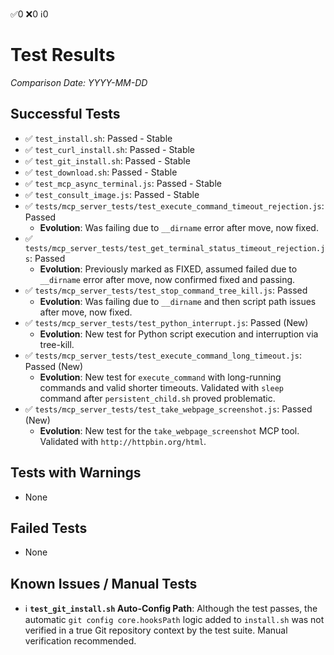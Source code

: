 ✅0 ❌0 ℹ️0
# Test Results

*Comparison Date: YYYY-MM-DD*

## Successful Tests
- ✅ `test_install.sh`: Passed - Stable
- ✅ `test_curl_install.sh`: Passed - Stable
- ✅ `test_git_install.sh`: Passed - Stable
- ✅ `test_download.sh`: Passed - Stable
- ✅ `test_mcp_async_terminal.js`: Passed - Stable
- ✅ `test_consult_image.js`: Passed - Stable
- ✅ `tests/mcp_server_tests/test_execute_command_timeout_rejection.js`: Passed
  - **Evolution**: Was failing due to `__dirname` error after move, now fixed.
- ✅ `tests/mcp_server_tests/test_get_terminal_status_timeout_rejection.js`: Passed
  - **Evolution**: Previously marked as FIXED, assumed failed due to `__dirname` error after move, now confirmed fixed and passing.
- ✅ `tests/mcp_server_tests/test_stop_command_tree_kill.js`: Passed
  - **Evolution**: Was failing due to `__dirname` and then script path issues after move, now fixed.
- ✅ `tests/mcp_server_tests/test_python_interrupt.js`: Passed (New)
  - **Evolution**: New test for Python script execution and interruption via tree-kill.
- ✅ `tests/mcp_server_tests/test_execute_command_long_timeout.js`: Passed (New)
  - **Evolution**: New test for `execute_command` with long-running commands and valid shorter timeouts. Validated with `sleep` command after `persistent_child.sh` proved problematic.
- ✅ `tests/mcp_server_tests/test_take_webpage_screenshot.js`: Passed (New)
  - **Evolution**: New test for the `take_webpage_screenshot` MCP tool. Validated with `http://httpbin.org/html`.

## Tests with Warnings
- None

## Failed Tests
- None

## Known Issues / Manual Tests
- ℹ️ **`test_git_install.sh` Auto-Config Path**: Although the test passes, the automatic `git config core.hooksPath` logic added to `install.sh` was not verified in a true Git repository context by the test suite. Manual verification recommended. 